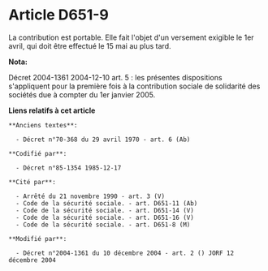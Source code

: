 # Article D651-9

La contribution est portable. Elle fait l'objet d'un versement exigible le 1er avril, qui doit être effectué le 15 mai au
plus tard.

**Nota:**

Décret 2004-1361 2004-12-10 art. 5 : les présentes dispositions s'appliquent pour la première fois à la contribution sociale
de solidarité des sociétés due à compter du 1er janvier 2005.

**Liens relatifs à cet article**

	**Anciens textes**:

	  - Décret n°70-368 du 29 avril 1970 - art. 6 (Ab)

	**Codifié par**:

	  - Décret n°85-1354 1985-12-17

	**Cité par**:

	  - Arrêté du 21 novembre 1990 - art. 3 (V)
	  - Code de la sécurité sociale. - art. D651-11 (Ab)
	  - Code de la sécurité sociale. - art. D651-14 (V)
	  - Code de la sécurité sociale. - art. D651-16 (V)
	  - Code de la sécurité sociale. - art. D651-8 (M)

	**Modifié par**:

	  - Décret n°2004-1361 du 10 décembre 2004 - art. 2 () JORF 12 décembre 2004
